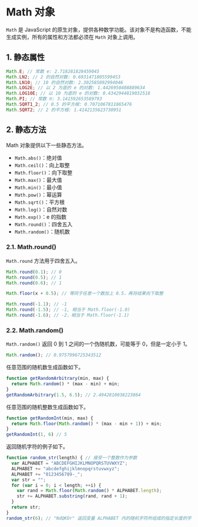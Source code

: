 # Math 对象

`Math` 是 JavaScript 的原生对象，提供各种数学功能。该对象不是构造函数，不能生成实例，所有的属性和方法都必须在 `Math` 对象上调用。

## 1. 静态属性

```javascript
Math.E; // 常数 e: 2.718281828459045
Math.LN2; // 2 的自然对数: 0.6931471805599453
Math.LN10; // 10 的自然对数: 2.302585092994046
Math.LOG2E; // 以 2 为底的 e 的对数: 1.4426950408889634
Math.LOG10E; // 以 10 为底的 e 的对数: 0.4342944819032518
Math.PI; // 常数 π: 3.141592653589793
Math.SQRT1_2; // 0.5 的平方根: 0.7071067811865476
Math.SQRT2; // 2 的平方根: 1.4142135623730951
```

## 2. 静态方法

Math 对象提供以下一些静态方法。

- `Math.abs()`：绝对值
- `Math.ceil()`：向上取整
- `Math.floor()`：向下取整
- `Math.max()`：最大值
- `Math.min()`：最小值
- `Math.pow()`：幂运算
- `Math.sqrt()`：平方根
- `Math.log()`：自然对数
- `Math.exp()`：e 的指数
- `Math.round()`：四舍五入
- `Math.random()`：随机数

### 2.1. Math.round()

`Math.round` 方法用于四舍五入。

```javascript
Math.round(0.1); // 0
Math.round(0.5); // 1
Math.round(0.6); // 1

Math.floor(x + 0.5); // 等同于任意一个数加上 0.5，再将结果向下取整

Math.round(-1.1); // -1
Math.round(-1.5); // -1, 相当于 Math.floor(-1.0)
Math.round(-1.6); // -2，相当于 Math.floor(-1.1)
```

### 2.2. Math.random()

`Math.random()` 返回 0 到 1 之间的一个伪随机数，可能等于 0，但是一定小于 1。

```javascript
Math.random(); // 0.9757996725343512
```

任意范围的随机数生成函数如下。

```javascript
function getRandomArbitrary(min, max) {
  return Math.random() * (max - min) + min;
}
getRandomArbitrary(1.5, 6.5); // 2.4942810038223864
```

任意范围的随机整数生成函数如下。

```javascript
function getRandomInt(min, max) {
  return Math.floor(Math.random() * (max - min + 1)) + min;
}
getRandomInt(1, 6) // 5
```

返回随机字符的例子如下。

```javascript
function random_str(length) { // 接受一个整数作为参数
  var ALPHABET = "ABCDEFGHIJKLMNOPQRSTUVWXYZ";
  ALPHABET += "abcdefghijklmnopqrstuvwxyz";
  ALPHABET += "0123456789-_";
  var str = "";
  for (var i = 0; i < length; ++i) {
    var rand = Math.floor(Math.random() * ALPHABET.length);
    str += ALPHABET.substring(rand, rand + 1);
  }
  return str;
}
random_str(6); // "NdQKOr" 返回变量 ALPHABET 内的随机字符所组成的指定长度的字符串。
```
